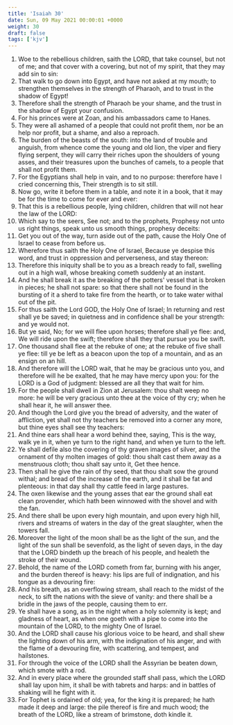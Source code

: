 ```yaml
---
title: 'Isaiah 30'
date: Sun, 09 May 2021 00:00:01 +0000
weight: 30
draft: false
tags: ['kjv'] 
---
```


1. Woe to the rebellious children, saith the LORD, that take counsel, but not of me; and that cover with a covering, but not of my spirit, that they may add sin to sin:
2. That walk to go down into Egypt, and have not asked at my mouth; to strengthen themselves in the strength of Pharaoh, and to trust in the shadow of Egypt!
3. Therefore shall the strength of Pharaoh be your shame, and the trust in the shadow of Egypt your confusion.
4. For his princes were at Zoan, and his ambassadors came to Hanes.
5. They were all ashamed of a people that could not profit them, nor be an help nor profit, but a shame, and also a reproach.
6. The burden of the beasts of the south: into the land of trouble and anguish, from whence come the young and old lion, the viper and fiery flying serpent, they will carry their riches upon the shoulders of young asses, and their treasures upon the bunches of camels, to a people that shall not profit them.
7. For the Egyptians shall help in vain, and to no purpose: therefore have I cried concerning this, Their strength is to sit still.
8. Now go, write it before them in a table, and note it in a book, that it may be for the time to come for ever and ever:
9. That this is a rebellious people, lying children, children that will not hear the law of the LORD:
10. Which say to the seers, See not; and to the prophets, Prophesy not unto us right things, speak unto us smooth things, prophesy deceits:
11. Get you out of the way, turn aside out of the path, cause the Holy One of Israel to cease from before us.
12. Wherefore thus saith the Holy One of Israel, Because ye despise this word, and trust in oppression and perverseness, and stay thereon:
13. Therefore this iniquity shall be to you as a breach ready to fall, swelling out in a high wall, whose breaking cometh suddenly at an instant.
14. And he shall break it as the breaking of the potters' vessel that is broken in pieces; he shall not spare: so that there shall not be found in the bursting of it a sherd to take fire from the hearth, or to take water withal out of the pit.
15. For thus saith the Lord GOD, the Holy One of Israel; In returning and rest shall ye be saved; in quietness and in confidence shall be your strength: and ye would not.
16. But ye said, No; for we will flee upon horses; therefore shall ye flee: and, We will ride upon the swift; therefore shall they that pursue you be swift.
17. One thousand shall flee at the rebuke of one; at the rebuke of five shall ye flee: till ye be left as a beacon upon the top of a mountain, and as an ensign on an hill.
18. And therefore will the LORD wait, that he may be gracious unto you, and therefore will he be exalted, that he may have mercy upon you: for the LORD is a God of judgment: blessed are all they that wait for him.
19. For the people shall dwell in Zion at Jerusalem: thou shalt weep no more: he will be very gracious unto thee at the voice of thy cry; when he shall hear it, he will answer thee.
20. And though the Lord give you the bread of adversity, and the water of affliction, yet shall not thy teachers be removed into a corner any more, but thine eyes shall see thy teachers:
21. And thine ears shall hear a word behind thee, saying, This is the way, walk ye in it, when ye turn to the right hand, and when ye turn to the left.
22. Ye shall defile also the covering of thy graven images of silver, and the ornament of thy molten images of gold: thou shalt cast them away as a menstruous cloth; thou shalt say unto it, Get thee hence.
23. Then shall he give the rain of thy seed, that thou shalt sow the ground withal; and bread of the increase of the earth, and it shall be fat and plenteous: in that day shall thy cattle feed in large pastures.
24. The oxen likewise and the young asses that ear the ground shall eat clean provender, which hath been winnowed with the shovel and with the fan.
25. And there shall be upon every high mountain, and upon every high hill, rivers and streams of waters in the day of the great slaughter, when the towers fall.
26. Moreover the light of the moon shall be as the light of the sun, and the light of the sun shall be sevenfold, as the light of seven days, in the day that the LORD bindeth up the breach of his people, and healeth the stroke of their wound.
27. Behold, the name of the LORD cometh from far, burning with his anger, and the burden thereof is heavy: his lips are full of indignation, and his tongue as a devouring fire:
28. And his breath, as an overflowing stream, shall reach to the midst of the neck, to sift the nations with the sieve of vanity: and there shall be a bridle in the jaws of the people, causing them to err.
29. Ye shall have a song, as in the night when a holy solemnity is kept; and gladness of heart, as when one goeth with a pipe to come into the mountain of the LORD, to the mighty One of Israel.
30. And the LORD shall cause his glorious voice to be heard, and shall shew the lighting down of his arm, with the indignation of his anger, and with the flame of a devouring fire, with scattering, and tempest, and hailstones.
31. For through the voice of the LORD shall the Assyrian be beaten down, which smote with a rod.
32. And in every place where the grounded staff shall pass, which the LORD shall lay upon him, it shall be with tabrets and harps: and in battles of shaking will he fight with it.
33. For Tophet is ordained of old; yea, for the king it is prepared; he hath made it deep and large: the pile thereof is fire and much wood; the breath of the LORD, like a stream of brimstone, doth kindle it.
